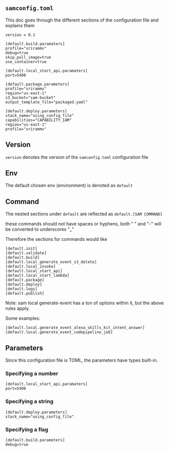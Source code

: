 `samconfig.toml`
--------------------------

This doc goes through the different sections of the configuration file and explains them

```
version = 0.1

[default.build.paramaters]
profile="srirammv"
debug=true
skip_pull_image=true
use_container=true

[default.local_start_api.paramaters]
port=5400

[default.package.parameters]
profile="srirammv"
region="us-east-1"
s3_bucket="sam-bucket"
output_template_file="packaged.yaml"

[default.deploy.parameters]
stack_name="using_config_file"
capabilities="CAPABILITY_IAM"
region="us-east-1"
profile="srirammv"
```

Version
-------

`version` denotes the version of the `samconfig.toml` configuration file

Env
----------

The default chosen env (environment) is denoted as `default`

Command
-----------
The nested sections under `default` are reflected as `default.[SAM COMMAND]`

these commands should not have spaces or hyphens, both " " and "-" will be converted to underscores "_"

Therefore the sections for commands would like

```
[default.init]
[default.validate]
[default.build]
[default.local_generate_event_s3_delete]
[default.local_invoke]
[default.local_start_api]
[default.local_start_lambda]
[default.package]
[default.deploy]
[default.logs]
[default.publish]
```

Note: 
sam local generate-event has a ton of options within it, but the above rules apply.

Some examples:

```
[default.local.generate_event_alexa_skills_kit_intent_answer]
[default.local.generate_event_codepipeline_job]
```

Parameters
----------
Since this configuration file is TOML, the parameters have types built-in.

### Specifying a number

```
[default.local_start_api.paramaters]
port=5400
```

### Specifying a string

```
[default.deploy.parameters]
stack_name="using_config_file"
```

### Specifying a flag

```
[default.build.parameters]
debug=true
```


